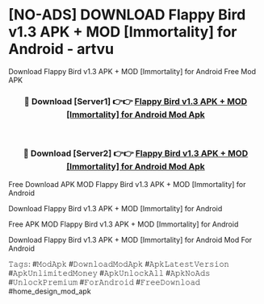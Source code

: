# [NO-ADS] DOWNLOAD Flappy Bird v1.3 APK + MOD [Immortality] for Android - artvu
Download Flappy Bird v1.3 APK + MOD [Immortality] for Android Free Mod APK

<div align="center">
<h3>🔴 Download [Server1] 👉👉 <a href="https://apk-comot.site?title=Flappy_Bird_v1.3_APK_+_MOD_[Immortality]_for_Android">Flappy Bird v1.3 APK + MOD [Immortality] for Android Mod Apk</a></h3><br>

<h3>🔴 Download [Server2] 👉👉 <a href="https://apk-comot.site?title=Flappy_Bird_v1.3_APK_+_MOD_[Immortality]_for_Android">Flappy Bird v1.3 APK + MOD [Immortality] for Android Mod Apk</a></h3>
</div>


Free Download APK MOD Flappy Bird v1.3 APK + MOD [Immortality] for Android

Download Flappy Bird v1.3 APK + MOD [Immortality] for Android 

Free APK MOD Flappy Bird v1.3 APK + MOD [Immortality] for Android 

Download Flappy Bird v1.3 APK + MOD [Immortality] for Android Mod For Android

𝚃𝚊𝚐𝚜: #𝙼𝚘𝚍𝙰𝚙𝚔 #𝙳𝚘𝚠𝚗𝚕𝚘𝚊𝚍𝙼𝚘𝚍𝙰𝚙𝚔 #𝙰𝚙𝚔𝙻𝚊𝚝𝚎𝚜𝚝𝚅𝚎𝚛𝚜𝚒𝚘𝚗 #𝙰𝚙𝚔𝚄𝚗𝚕𝚒𝚖𝚒𝚝𝚎𝚍𝙼𝚘𝚗𝚎𝚢 #𝙰𝚙𝚔𝚄𝚗𝚕𝚘𝚌𝚔𝙰𝚕𝚕 #𝙰𝚙𝚔𝙽𝚘𝙰𝚍𝚜 #𝚄𝚗𝚕𝚘𝚌𝚔𝙿𝚛𝚎𝚖𝚒𝚞𝚖 #𝙵𝚘𝚛𝙰𝚗𝚍𝚛𝚘𝚒𝚍 #𝙵𝚛𝚎𝚎𝙳𝚘𝚠𝚗𝚕𝚘𝚊𝚍 #home_design_mod_apk